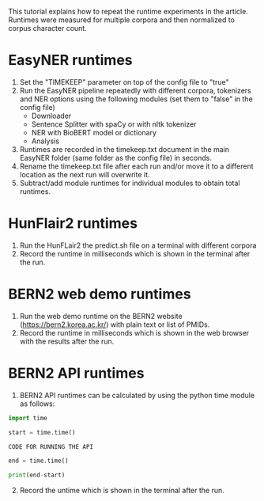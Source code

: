 This tutorial explains how to repeat the runtime experiments in the article. Runtimes were measured for multiple corpora and then normalized to corpus character count.

# EasyNER runtimes
1. Set the "TIMEKEEP" parameter on top of the config file to "true"
2. Run the EasyNER pipeline repeatedly with different corpora, tokenizers and NER options using the following modules (set them to "false" in the config file)
   - Downloader
   - Sentence Splitter with spaCy or with nltk tokenizer
   - NER with BioBERT model or dictionary
   - Analysis
3. Runtimes are recorded in the timekeep.txt document in the main EasyNER folder (same folder as the config file) in seconds.
4. Rename the timekeep.txt file after each run and/or move it to a different location as the next run will overwrite it.
5. Subtract/add module runtimes for individual modules to obtain total runtimes.
     
# HunFlair2 runtimes
1. Run the HunFLair2 the predict.sh file on a terminal with different corpora
2. Record the runtime in milliseconds which is shown in the terminal after the run.
   
# BERN2 web demo runtimes
1. Run the web demo runtime on the BERN2 website (https://bern2.korea.ac.kr/) with plain text or list of PMIDs.
2. Record the runtime in milliseconds which is shown in the web browser with the results after the run.

# BERN2 API runtimes
1. BERN2 API runtimes can be calculated by using the python time module as follows:
```python
import time

start = time.time()

CODE FOR RUNNING THE API

end = time.time()

print(end-start)
```
2. Record the untime which is shown in the terminal after the run.
